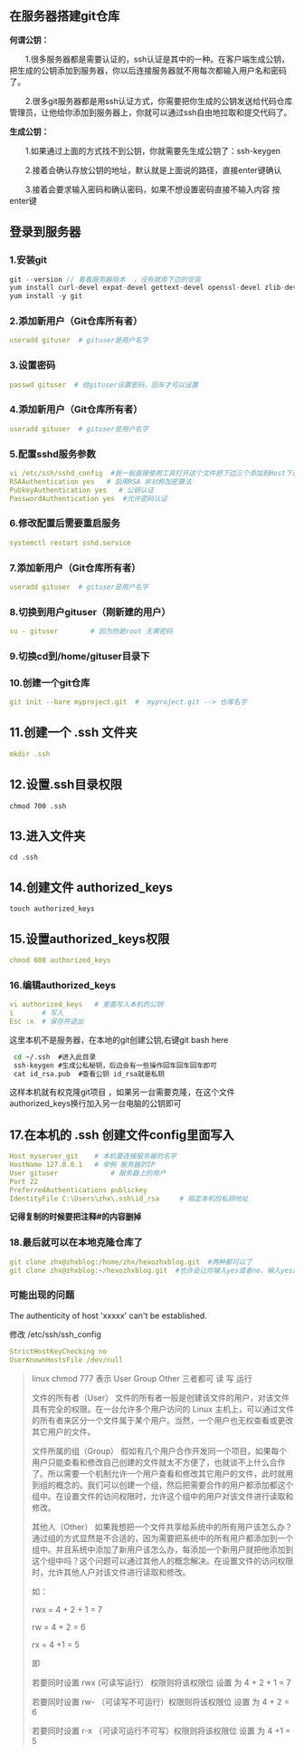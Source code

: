 ## 在服务器搭建git仓库

**何谓公钥：**

　　1.很多服务器都是需要认证的，ssh认证是其中的一种。在客户端生成公钥，把生成的公钥添加到服务器，你以后连接服务器就不用每次都输入用户名和密码了。

　　2.很多git服务器都是用ssh认证方式，你需要把你生成的公钥发送给代码仓库管理员，让他给你添加到服务器上，你就可以通过ssh自由地拉取和提交代码了。



**生成公钥：**

　　1.如果通过上面的方式找不到公钥，你就需要先生成公钥了：ssh-keygen

　　2.接着会确认存放公钥的地址，默认就是上面说的路径，直接enter键确认

　　3.接着会要求输入密码和确认密码，如果不想设置密码直接不输入内容 按enter键



## 登录到服务器

### 1.安装git

```java
git --version // 看看服务器版本  ，没有就用下边的安装
yum install curl-devel expat-devel gettext-devel openssl-devel zlib-devel perl-devel
yum install -y git
```

### 2.添加新用户（Git仓库所有者）

```yml
useradd gituser  # gituser是用户名字
```

### 3.设置密码

```yml
passwd gituser  # 给gituser设置密码，回车才可以设置
```

### 4.添加新用户（Git仓库所有者）

```yml
useradd gituser  # gituser是用户名字
```

### 5.配置sshd服务参数

```yml
vi /etc/ssh/sshd_config  #我一般直接使用工具打开这个文件把下边三个添加到Host下边
RSAAuthentication yes   # 启用RSA 非对称加密算法
PubkeyAuthentication yes   # 公钥认证
PasswordAuthentication yes  #允许密码认证
```

### 6.修改配置后需要重启服务

```yml
systemctl restart sshd.service
```

### 7.添加新用户（Git仓库所有者）

```yml
useradd gituser  # gituser是用户名字
```



### 8.切换到用户gituser（刚新建的用户）

```yml
su - gituser        # 因为你是root 无需密码
```

### 9.切换cd到/home/gituser目录下

### 10.创建一个git仓库

```yml
git init --bare myproject.git  #  myproject.git --> 仓库名字
```

## 11.创建一个 .ssh 文件夹

```yml
mkdir .ssh
```

## 12.设置.ssh目录权限

```
chmod 700 .ssh
```

## 13.进入文件夹

```
cd .ssh
```

## 14.创建文件 authorized_keys

```
touch authorized_keys
```

## 15.设置authorized_keys权限

```yml
chmod 600 authorized_keys
```

### 16.编辑authorized_keys

```yml
vi authorized_keys   # 里面写入本机的公钥
i       # 写入
Esc :x  # 保存并退出
```

这里本机不是服务器，在本地的git创建公钥,右键git bash here

```bat
 cd ~/.ssh  #进入此目录
 ssh-keygen #生成公私秘钥，后边会有一些操作回车回车回车即可
 cat id_rsa.pub  #查看公钥 id_rsa就是私钥
```

这样本机就有权克隆git项目 ，如果另一台需要克隆，在这个文件authorized_keys换行加入另一台电脑的公钥即可

## 17.在本机的 .ssh 创建文件config里面写入

```yml
Host myserver_git    # 本机要连接服务器的名字
HostName 127.0.0.1   # 举例 服务器的IP
User gituser             # 服务器上的用户
Port 22  
PreferredAuthentications publickey
IdentityFile C:\Users\zhx\.ssh\id_rsa     # 指定本机的私钥地址
```

**记得复制的时候要把注释#的内容删掉**

### 18.最后就可以在本地克隆仓库了

```yml
git clone zhx@zhxblog:/home/zhx/hexozhxblog.git  #两种都可以了
git clone zhx@zhxblog:~/hexozhxblog.git  #也许会让你输入yes或者no，输入yes即可
```



### 可能出现的问题

The authenticity of host 'xxxxx' can't be established.

修改 /etc/ssh/ssh_config 

 ```yml
StrictHostKeyChecking no
UserKnownHostsFile /dev/null
 ```



> linux chmod 777 表示 User Group  Other     三者都可 读 写 运行  
>
> 文件的所有者（User）
> 文件的所有者一般是创建该文件的用户，对该文件具有完全的权限。在一台允许多个用户访问的 Linux 主机上，可以通过文件的所有者来区分一个文件属于某个用户。当然，一个用户也无权查看或更改其它用户的文件。
>
> 文件所属的组（Group）
> 假如有几个用户合作开发同一个项目，如果每个用户只能查看和修改自己创建的文件就太不方便了，也就谈不上什么合作了。所以需要一个机制允许一个用户查看和修改其它用户的文件，此时就用到组的概念的。我们可以创建一个组，然后把需要合作的用户都添加都这个组中。在设置文件的访问权限时，允许这个组中的用户对该文件进行读取和修改。
>
> 其他人（Other）
> 如果我想把一个文件共享给系统中的所有用户该怎么办？通过组的方式显然是不合适的，因为需要把系统中的所有用户都添加到一个组中。并且系统中添加了新用户该怎么办，每添加一个新用户就把他添加到这个组中吗？这个问题可以通过其他人的概念解决。在设置文件的访问权限时，允许其他人户对该文件进行读取和修改。
>
> 如：
>
> rwx = 4 + 2 + 1 = 7
>
> rw = 4 + 2 = 6
>
> rx = 4 +1 = 5
>
> 即
>
> 若要同时设置 rwx (可读写运行） 权限则将该权限位 设置 为 4 + 2 + 1 = 7
>
> 若要同时设置 rw- （可读写不可运行）权限则将该权限位 设置 为 4 + 2 = 6
>
> 若要同时设置 r-x （可读可运行不可写）权限则将该权限位 设置 为 4 +1 = 5



